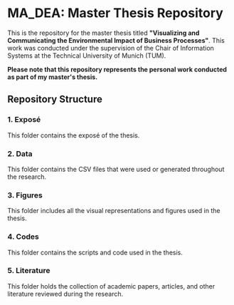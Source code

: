 # MA_DEA: Master Thesis Repository

This is the repository for the master thesis titled **"Visualizing and Communicating the Environmental Impact of Business Processes"**. 
This work was conducted under the supervision of the Chair of Information Systems at the Technical University of Munich (TUM).

**Please note that this repository represents the personal work conducted as part of my master's thesis.**

## Repository Structure

### 1. Exposé
This folder contains the exposé of the thesis.

### 2. Data
This folder contains the CSV files that were used or generated throughout the research. 

### 3. Figures
This folder includes all the visual representations and figures used in the thesis. 

### 4. Codes
This folder contains the scripts and code used in the thesis. 

### 5. Literature
This folder holds the collection of academic papers, articles, and other literature reviewed during the research.



